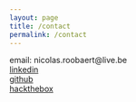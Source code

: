 ```yaml
---
layout: page
title: /contact
permalink: /contact
---
```


<p>email: nicolas.roobaert@live.be<br><a href="https://www.linkedin.com/in/nicolas-roobaert-3b0650a8/" target="_blank" rel="noopener noreferrer">linkedin</a> <br><a href="https://github.com/plotkine" target="_blank" rel="noopener noreferrer">github</a> <br><a href="https://hackthebox.eu/profile/76086" target="_blank" rel="noopener noreferrer">hackthebox</a>
